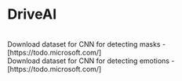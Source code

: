 # DriveAI
<br />
Download dataset for CNN for detecting masks - [https://todo.microsoft.com/]<br />
Download dataset for CNN for detecting emotions - [https://todo.microsoft.com/]

